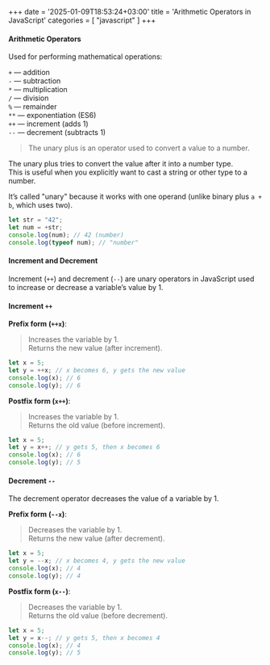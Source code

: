 +++
date = '2025-01-09T18:53:24+03:00'
title = 'Arithmetic Operators in JavaScript'
categories = [ "javascript" ]
+++

#### Arithmetic Operators

Used for performing mathematical operations:

`+` — addition  
`-` — subtraction  
`*` — multiplication  
`/` — division  
`%` — remainder  
`**` — exponentiation (ES6)  
`++` — increment (adds 1)  
`--` — decrement (subtracts 1)

> The unary plus is an operator used to convert a value to a number.

The unary plus tries to convert the value after it into a number type.  
This is useful when you explicitly want to cast a string or other type to a number.

It’s called "unary" because it works with one operand (unlike binary plus `a + b`, which uses two).

```js
let str = "42";
let num = +str;
console.log(num); // 42 (number)
console.log(typeof num); // "number"
```

#### Increment and Decrement

Increment (`++`) and decrement (`--`) are unary operators in JavaScript used to increase or decrease a variable’s value by 1.

#### Increment `++`

**Prefix form (`++x`)**:

> Increases the variable by 1.  
> Returns the new value (after increment).

```js
let x = 5;
let y = ++x; // x becomes 6, y gets the new value
console.log(x); // 6
console.log(y); // 6
```

**Postfix form (`x++`)**:

> Increases the variable by 1.  
> Returns the old value (before increment).

```js
let x = 5;
let y = x++; // y gets 5, then x becomes 6
console.log(x); // 6
console.log(y); // 5
```

#### Decrement `--`

The decrement operator decreases the value of a variable by 1.

**Prefix form (`--x`)**:

> Decreases the variable by 1.  
> Returns the new value (after decrement).

```js
let x = 5;
let y = --x; // x becomes 4, y gets the new value
console.log(x); // 4
console.log(y); // 4
```

**Postfix form (`x--`)**:

> Decreases the variable by 1.  
> Returns the old value (before decrement).

```js
let x = 5;
let y = x--; // y gets 5, then x becomes 4
console.log(x); // 4
console.log(y); // 5
```